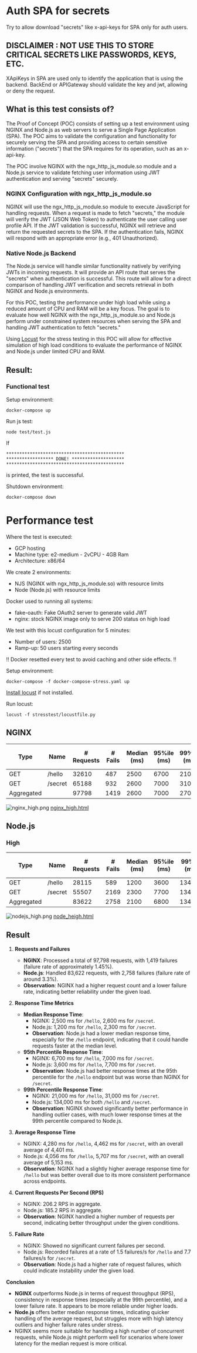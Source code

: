 # Auth SPA for secrets

Try to allow download "secrets" like x-api-keys for SPA only for auth users.

## DISCLAIMER : NOT USE THIS TO STORE CRITICAL SECRETS LIKE PASSWORDS, KEYS, ETC.
XApiKeys in SPA are used only to identify the application that is using the backend. 
BackEnd or APIGateway should validate the key and jwt, allowing or deny the request.


## What is this test consists of?

The Proof of Concept (POC) consists of setting up a test environment using NGINX and Node.js as web servers to serve a 
Single Page Application (SPA). 
The POC aims to validate the configuration and functionality for securely serving the SPA and providing access to certain
sensitive information ("secrets") that the SPA requires for its operation, such as an x-api-key.

The POC involve NGINX with the ngx_http_js_module.so module and a Node.js service to validate fetching 
user information using JWT authentication and serving "secrets" securely.

### NGINX Configuration with ngx_http_js_module.so
NGINX will use the ngx_http_js_module.so module to execute JavaScript for handling requests.
When a request is made to fetch "secrets," the module will verify the JWT (JSON Web Token) to authenticate the user calling user profile API.
If the JWT validation is successful, NGINX will retrieve and return the requested secrets to the SPA.
If the authentication fails, NGINX will respond with an appropriate error (e.g., 401 Unauthorized).

### Native Node.js Backend
The Node.js service will handle similar functionality natively by verifying JWTs in incoming requests.
It will provide an API route that serves the "secrets" when authentication is successful.
This route will allow for a direct comparison of handling JWT verification and secrets retrieval in both NGINX and Node.js environments.


For this POC, testing the performance under high load while using a reduced amount of CPU and RAM will be a key focus. 
The goal is to evaluate how well NGINX with the ngx_http_js_module.so and Node.js perform under constrained system 
resources when serving the SPA and handling JWT authentication to fetch "secrets."


Using [Locust](https://locust.io/) for the stress testing in this POC will allow for effective simulation of high load conditions 
to evaluate the performance of NGINX and Node.js under limited CPU and RAM.


## Result:

### Functional test

Setup environment:
```shell
docker-compose up
```

Run js test:
```shell
node test/test.js
```

If

    *********************************************
    ****************** DONE! ********************
    *********************************************

is printed, the test is successful.

Shutdown environment:
```shell
docker-compose down
```

# Performance test

Where the test is executed:
* GCP hosting
* Machine type: e2-medium - 2vCPU - 4GB Ram
* Architecture: x86/64


We create 2 environments:
* NJS (NGINX with ngx_http_js_module.so) with resource limits
* Node (Node.js) with resource limits

Docker used to running all systems:
* fake-oauth: Fake OAuth2 server to generate valid JWT
* nginx: stock NGINX image only to serve 200 status on high load

We test with this locust configuration for 5 minutes:
  * Number of users: 2500
  * Ramp-up: 50 users starting every seconds

!! Docker resetted every test to avoid caching and other side effects. !!


Setup environment:
```shell
docker-compose -f docker-compose-stress.yaml up
```

[Install locust](https://docs.locust.io/en/stable/installation.html) if not installed.


Run locust:
```shell
locust -f stresstest/locustfile.py
```

## NGINX

| Type       | Name    | # Requests | # Fails | Median (ms) | 95%ile (ms) | 99%ile (ms) | Average (ms) | Min (ms) | Max (ms) | Average size (bytes) | Current RPS | Current Failures/s |
|------------|---------|------------|---------|-------------|-------------|-------------|--------------|----------|----------|----------------------|-------------|---------------------|
| GET        | /hello  | 32610      | 487     | 2500        | 6700        | 21000       | 4280.24      | 2        | 223673   | 0                    | 69.9        | 0                   |
| GET        | /secret | 65188      | 932     | 2600        | 7000        | 31000       | 4462.54      | 2        | 223672   | 31.54                | 136.3       | 0                   |
| Aggregated |         | 97798      | 1419    | 2600        | 7000        | 27000       | 4401.75      | 2        | 223673   | 21.02                | 206.2       | 0                   |

![nginx_high.png](resources/nginx_high.png)
[nginx_high.html](resources/nginx_high.html)

## Node.js

### High
| Type       | Name    | # Requests | # Fails | Median (ms) | 95%ile (ms) | 99%ile (ms) | Average (ms) | Min (ms) | Max (ms) | Average size (bytes) | Current RPS | Current Failures/s |
|------------|---------|------------|---------|-------------|-------------|-------------|--------------|----------|----------|----------------------|-------------|---------------------|
| GET        | /hello  | 28115      | 589     | 1200        | 3600        | 134000      | 4056.88      | 2        | 268630   | 0                    | 65.8        | 1.5                 |
| GET        | /secret | 55507      | 2169    | 2300        | 7700        | 134000      | 5707.69      | 4        | 266927   | 31                   | 119.4       | 7.7                 |
| Aggregated |         | 83622      | 2758    | 2100        | 6800        | 134000      | 5152.66      | 2        | 268630   | 20.58                | 185.2       | 9.2                 |

![nodejs_high.png](resources/nodejs_high.png)
[node_heigh.html](resources/node_heigh.html)

## Result 

1. **Requests and Failures**
   - **NGINX**: Processed a total of 97,798 requests, with 1,419 failures (failure rate of approximately 1.45%).
   - **Node.js**: Handled 83,622 requests, with 2,758 failures (failure rate of around 3.3%).
   - **Observation**: NGINX had a higher request count and a lower failure rate, indicating better reliability under the given load.

2. **Response Time Metrics**
   - **Median Response Time**:
     - NGINX: 2,500 ms for `/hello`, 2,600 ms for `/secret`.
     - Node.js: 1,200 ms for `/hello`, 2,300 ms for `/secret`.
     - **Observation**: Node.js had a lower median response time, especially for the `/hello` endpoint, indicating that it could handle requests faster at the median level.
   - **95th Percentile Response Time**:
     - NGINX: 6,700 ms for `/hello`, 7,000 ms for `/secret`.
     - Node.js: 3,600 ms for `/hello`, 7,700 ms for `/secret`.
     - **Observation**: Node.js had better response times at the 95th percentile for the `/hello` endpoint but was worse than NGINX for `/secret`.
   - **99th Percentile Response Time**:
     - NGINX: 21,000 ms for `/hello`, 31,000 ms for `/secret`.
     - Node.js: 134,000 ms for both `/hello` and `/secret`.
     - **Observation**: NGINX showed significantly better performance in handling outlier cases, with much lower response times at the 99th percentile compared to Node.js.

3. **Average Response Time**
   - NGINX: 4,280 ms for `/hello`, 4,462 ms for `/secret`, with an overall average of 4,401 ms.
   - Node.js: 4,056 ms for `/hello`, 5,707 ms for `/secret`, with an overall average of 5,153 ms.
   - **Observation**: NGINX had a slightly higher average response time for `/hello` but was better overall due to its more consistent performance across endpoints.

4. **Current Requests Per Second (RPS)**
   - NGINX: 206.2 RPS in aggregate.
   - Node.js: 185.2 RPS in aggregate.
   - **Observation**: NGINX handled a higher number of requests per second, indicating better throughput under the given conditions.

5. **Failure Rate**
   - NGINX: Showed no significant current failures per second.
   - Node.js: Recorded failures at a rate of 1.5 failures/s for `/hello` and 7.7 failures/s for `/secret`.
   - **Observation**: Node.js had a higher rate of request failures, which could indicate instability under the given load.

**Conclusion**
- **NGINX** outperforms Node.js in terms of request throughput (RPS), consistency in response times (especially at the 99th percentile), and a lower failure rate. It appears to be more reliable under higher loads.
- **Node.js** offers better median response times, indicating quicker handling of the average request, but struggles more with high latency outliers and higher failure rates under stress.
- NGINX seems more suitable for handling a high number of concurrent requests, while Node.js might perform well for scenarios where lower latency for the median request is more critical.
